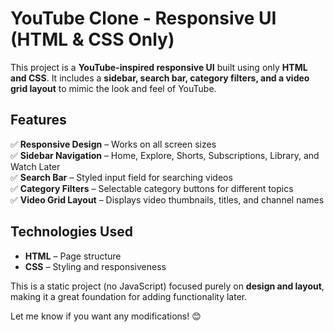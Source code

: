 # **YouTube Clone - Responsive UI (HTML & CSS Only)**  

This project is a **YouTube-inspired responsive UI** built using only **HTML and CSS**. It includes a **sidebar, search bar, category filters, and a video grid layout** to mimic the look and feel of YouTube.  

## **Features**  
✅ **Responsive Design** – Works on all screen sizes  
✅ **Sidebar Navigation** – Home, Explore, Shorts, Subscriptions, Library, and Watch Later  
✅ **Search Bar** – Styled input field for searching videos  
✅ **Category Filters** – Selectable category buttons for different topics  
✅ **Video Grid Layout** – Displays video thumbnails, titles, and channel names  

## **Technologies Used**  
- **HTML** – Page structure  
- **CSS** – Styling and responsiveness  

This is a static project (no JavaScript) focused purely on **design and layout**, making it a great foundation for adding functionality later.  

Let me know if you want any modifications! 😊
